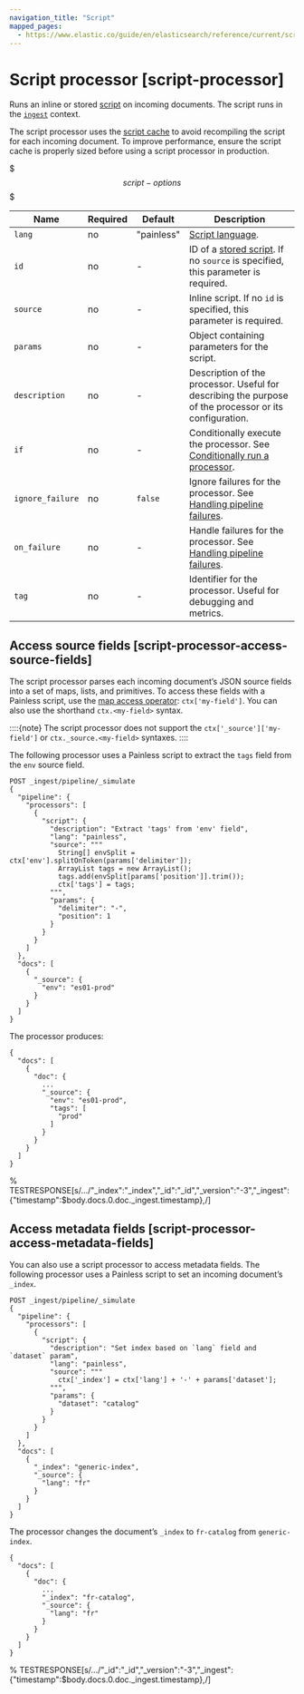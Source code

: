 ```yaml
---
navigation_title: "Script"
mapped_pages:
  - https://www.elastic.co/guide/en/elasticsearch/reference/current/script-processor.html
---
```


# Script processor [script-processor]


Runs an inline or stored [script](docs-content://explore-analyze/scripting.md) on incoming documents. The script runs in the [`ingest`](/reference/scripting-languages/painless/painless-ingest-processor-context.md) context.

The script processor uses the [script cache](docs-content://explore-analyze/scripting/scripts-search-speed.md) to avoid recompiling the script for each incoming document. To improve performance, ensure the script cache is properly sized before using a script processor in production.

$$$script-options$$$

| Name | Required | Default | Description |
| --- | --- | --- | --- |
| `lang` | no | "painless" | [Script language](docs-content://explore-analyze/scripting.md#scripting-available-languages). |
| `id` | no | - | ID of a [stored script](https://www.elastic.co/docs/api/doc/elasticsearch/operation/operation-put-script).                                         If no `source` is specified, this parameter is required. |
| `source` | no | - | Inline script.                                         If no `id` is specified, this parameter is required. |
| `params` | no | - | Object containing parameters for the script. |
| `description` | no | - | Description of the processor. Useful for describing the purpose of the processor or its configuration. |
| `if` | no | - | Conditionally execute the processor. See [Conditionally run a processor](docs-content://manage-data/ingest/transform-enrich/ingest-pipelines.md#conditionally-run-processor). |
| `ignore_failure` | no | `false` | Ignore failures for the processor. See [Handling pipeline failures](docs-content://manage-data/ingest/transform-enrich/ingest-pipelines.md#handling-pipeline-failures). |
| `on_failure` | no | - | Handle failures for the processor. See [Handling pipeline failures](docs-content://manage-data/ingest/transform-enrich/ingest-pipelines.md#handling-pipeline-failures). |
| `tag` | no | - | Identifier for the processor. Useful for debugging and metrics. |


## Access source fields [script-processor-access-source-fields]

The script processor parses each incoming document’s JSON source fields into a set of maps, lists, and primitives. To access these fields with a Painless script, use the [map access operator](/reference/scripting-languages/painless/painless-operators-reference.md#map-access-operator): `ctx['my-field']`. You can also use the shorthand `ctx.<my-field>` syntax.

::::{note}
The script processor does not support the `ctx['_source']['my-field']` or `ctx._source.<my-field>` syntaxes.
::::


The following processor uses a Painless script to extract the `tags` field from the `env` source field.

```console
POST _ingest/pipeline/_simulate
{
  "pipeline": {
    "processors": [
      {
        "script": {
          "description": "Extract 'tags' from 'env' field",
          "lang": "painless",
          "source": """
            String[] envSplit = ctx['env'].splitOnToken(params['delimiter']);
            ArrayList tags = new ArrayList();
            tags.add(envSplit[params['position']].trim());
            ctx['tags'] = tags;
          """,
          "params": {
            "delimiter": "-",
            "position": 1
          }
        }
      }
    ]
  },
  "docs": [
    {
      "_source": {
        "env": "es01-prod"
      }
    }
  ]
}
```

The processor produces:

```console-result
{
  "docs": [
    {
      "doc": {
        ...
        "_source": {
          "env": "es01-prod",
          "tags": [
            "prod"
          ]
        }
      }
    }
  ]
}
```
% TESTRESPONSE[s/\.\.\./"_index":"_index","_id":"_id","_version":"-3","_ingest":{"timestamp":$body.docs.0.doc._ingest.timestamp},/]


## Access metadata fields [script-processor-access-metadata-fields]

You can also use a script processor to access metadata fields. The following processor uses a Painless script to set an incoming document’s `_index`.

```console
POST _ingest/pipeline/_simulate
{
  "pipeline": {
    "processors": [
      {
        "script": {
          "description": "Set index based on `lang` field and `dataset` param",
          "lang": "painless",
          "source": """
            ctx['_index'] = ctx['lang'] + '-' + params['dataset'];
          """,
          "params": {
            "dataset": "catalog"
          }
        }
      }
    ]
  },
  "docs": [
    {
      "_index": "generic-index",
      "_source": {
        "lang": "fr"
      }
    }
  ]
}
```

The processor changes the document’s `_index` to `fr-catalog` from `generic-index`.

```console-result
{
  "docs": [
    {
      "doc": {
        ...
        "_index": "fr-catalog",
        "_source": {
          "lang": "fr"
        }
      }
    }
  ]
}
```
% TESTRESPONSE[s/\.\.\./"_id":"_id","_version":"-3","_ingest":{"timestamp":$body.docs.0.doc._ingest.timestamp},/]

